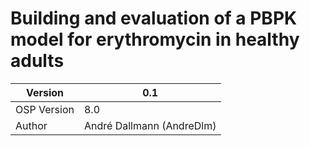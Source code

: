 # Building and evaluation of a PBPK model for erythromycin in healthy adults



| Version     | 0.1                       |
| ----------- | ------------------------- |
| OSP Version | 8.0                       |
| Author      | André Dallmann (AndreDlm) |

